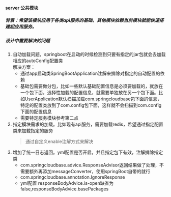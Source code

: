 #### server 公共模块
##### 背景：希望该模块应用于各类api服务的基础，其他模块依赖当前模块就能快速搭建起应用服务。  
##### 设计中需要解决的问题
1. 自动加载问题，springboot在启动的时候检测到只要有指定的jar包就会去加载相应的autoConfig配置类  
    解决方案： 
    * 通过app启动类SpringBootApplication注解来排除对指定的自动配置的依赖
    * 基础包需要做分包，比如一些默认基础配置信息是必须要加载的，就放在一个包下面，选择性加载的配置信息，就需要单独放在另一个包下面。比如UserApplication默认扫描加载com.springcloudbase包下面的信息，特定的配置类放到了com.config包下面，这样就不会扫描到com.config下面的配置信息
    * 需要特定服务模块参考第二点   
2. 指定模块需求的加载。比如现有api服务，需要加载redis，希望通过指定配置类来加载指定的服务
    > 通过自定义enable注解方式来解决  
3. 增加了统一日志返回。yml配置是否开启，并且指定包下有效，注解排除指定类
    * com.springcloudbase.advice.ResponseAdvisor返回结果做了处理，不需要额外再添加messageConverter，使用springBoot自带的就行
    * com.springcloudbase.annotation.IgnoreResponse
    * yml配置 responseBodyAdvice.is-open缺省为false,responseBodyAdvice.basePackages
    